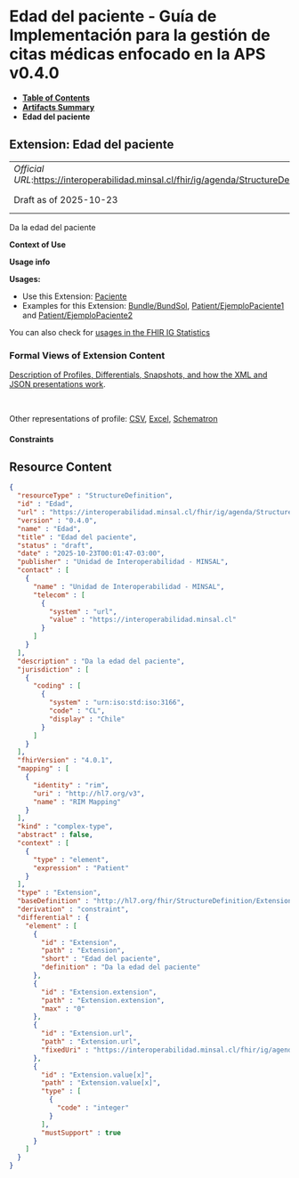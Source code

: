 # Edad del paciente - Guía de Implementación para la gestión de citas médicas enfocado en la APS v0.4.0

* [**Table of Contents**](toc.md)
* [**Artifacts Summary**](artifacts.md)
* **Edad del paciente**

## Extension: Edad del paciente 

| | |
| :--- | :--- |
| *Official URL*:https://interoperabilidad.minsal.cl/fhir/ig/agenda/StructureDefinition/Edad | *Version*:0.4.0 |
| Draft as of 2025-10-23 | *Computable Name*:Edad |

Da la edad del paciente

**Context of Use**

**Usage info**

**Usages:**

* Use this Extension: [Paciente](StructureDefinition-PacienteAgenda.md)
* Examples for this Extension: [Bundle/BundSol](Bundle-BundSol.md), [Patient/EjemploPaciente1](Patient-EjemploPaciente1.md) and [Patient/EjemploPaciente2](Patient-EjemploPaciente2.md)

You can also check for [usages in the FHIR IG Statistics](https://packages2.fhir.org/xig/hl7.fhir.cl.agenda|current/StructureDefinition/Edad)

### Formal Views of Extension Content

 [Description of Profiles, Differentials, Snapshots, and how the XML and JSON presentations work](http://build.fhir.org/ig/FHIR/ig-guidance/readingIgs.html#structure-definitions). 

 

Other representations of profile: [CSV](StructureDefinition-Edad.csv), [Excel](StructureDefinition-Edad.xlsx), [Schematron](StructureDefinition-Edad.sch) 

#### Constraints



## Resource Content

```json
{
  "resourceType" : "StructureDefinition",
  "id" : "Edad",
  "url" : "https://interoperabilidad.minsal.cl/fhir/ig/agenda/StructureDefinition/Edad",
  "version" : "0.4.0",
  "name" : "Edad",
  "title" : "Edad del paciente",
  "status" : "draft",
  "date" : "2025-10-23T00:01:47-03:00",
  "publisher" : "Unidad de Interoperabilidad - MINSAL",
  "contact" : [
    {
      "name" : "Unidad de Interoperabilidad - MINSAL",
      "telecom" : [
        {
          "system" : "url",
          "value" : "https://interoperabilidad.minsal.cl"
        }
      ]
    }
  ],
  "description" : "Da la edad del paciente",
  "jurisdiction" : [
    {
      "coding" : [
        {
          "system" : "urn:iso:std:iso:3166",
          "code" : "CL",
          "display" : "Chile"
        }
      ]
    }
  ],
  "fhirVersion" : "4.0.1",
  "mapping" : [
    {
      "identity" : "rim",
      "uri" : "http://hl7.org/v3",
      "name" : "RIM Mapping"
    }
  ],
  "kind" : "complex-type",
  "abstract" : false,
  "context" : [
    {
      "type" : "element",
      "expression" : "Patient"
    }
  ],
  "type" : "Extension",
  "baseDefinition" : "http://hl7.org/fhir/StructureDefinition/Extension",
  "derivation" : "constraint",
  "differential" : {
    "element" : [
      {
        "id" : "Extension",
        "path" : "Extension",
        "short" : "Edad del paciente",
        "definition" : "Da la edad del paciente"
      },
      {
        "id" : "Extension.extension",
        "path" : "Extension.extension",
        "max" : "0"
      },
      {
        "id" : "Extension.url",
        "path" : "Extension.url",
        "fixedUri" : "https://interoperabilidad.minsal.cl/fhir/ig/agenda/StructureDefinition/Edad"
      },
      {
        "id" : "Extension.value[x]",
        "path" : "Extension.value[x]",
        "type" : [
          {
            "code" : "integer"
          }
        ],
        "mustSupport" : true
      }
    ]
  }
}

```
